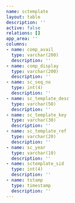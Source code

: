 ```yaml
---
name: sctemplate
layout: table
description: ''
active: false
relations: []
app_area: ''
columns:
- name: comp_avail
  type: varchar(200)
  description: ''
- name: comp_display
  type: varchar(200)
  description: ''
- name: sc_seq_no
  type: int(4)
  description: ''
- name: sc_template_desc
  type: varchar(50)
  description: ''
- name: sc_template_key
  type: varchar(30)
  description: ''
- name: sc_template_ref
  type: varchar(20)
  description: ''
- name: sc_year
  type: varchar(10)
  description: ''
- name: sctemplate_sid
  type: int(4)
  description: ''
- name: tstamp
  type: timestamp
  description: ''
---
```


